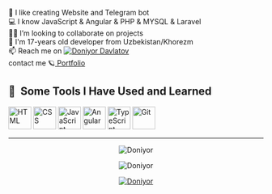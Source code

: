 💫 I like creating Website and Telegram bot\
 💻 I know JavaScript & Angular & PHP & MYSQL & Laravel  \
 👨‍💻 I’m looking to collaborate on projects \
 💬 I'm 17-years old developer from Uzbekistan/Khorezm \
 📫 Reach me on [![ Doniyor Davlatov ](https://img.shields.io/badge/DoniyorDavlatov-30302f?style=flat&logo=telegram)](https://t.me/dilwadovc) <br> 
 contact me
 🪐<a href="https://t.me/dilwadovvc" target="/blank"> Portfolio </a>
 
 

 
 
 
 
 
 <h2> 🚀 &nbsp;Some Tools I Have Used and Learned</h2>
 <p align="left">
 
   <img title="HTML"  src="https://upload.wikimedia.org/wikipedia/commons/thumb/6/61/HTML5_logo_and_wordmark.svg/2048px-HTML5_logo_and_wordmark.svg.png" alt="HTML" width="45" height="45"/>
 
   <img title="CSS"  src="https://encrypted-tbn0.gstatic.com/images?q=tbn:ANd9GcRuyLrpuKlKe8VdORfiCe6t0CbdIJoZ_4wynQ&s" alt="CSS" width="45" height="45"/>
 
   <img title="JavaScript"  src="https://upload.wikimedia.org/wikipedia/commons/thumb/9/99/Unofficial_JavaScript_logo_2.svg/800px-Unofficial_JavaScript_logo_2.svg.png" alt="JavaScript" width="45" height="45"/>
 
   <img title="Angular"  src="https://avatars.githubusercontent.com/Angular" alt="Angular" width="45" height="45"/>
 
   <img title="TypeScript"  src="https://encrypted-tbn0.gstatic.com/images?q=tbn:ANd9GcRAw6g643X_IP059eZ03Jh_kcr9-a-oQpMdhQ&s" alt="TypeScript"     width="45" height="45"/>
 
   <img title="Git"  src="https://avatars.githubusercontent.com/Git" alt="Git" width="45" height="45"/>
 
   <hr>
 
 <p align="center"> <img src="https://github-readme-stats.vercel.app/api/top-langs/?username=dilwadovc&layout=compact&theme=radical" alt="Doniyor" />
 <p align="center"> <img src="https://github-readme-stats.vercel.app/api?username=dilwadovc0002&show_icons=true&theme=gotham" alt="Doniyor" />
 
 <p align="center"> <a href="https://github.com/ryo-ma/github-profile-trophy"><img src="https://github-profile-trophy.vercel.app/?username=dilwadovc&theme=onestar&row=1&margin-w=15&margin-h=15&no-bg=true" alt="Doniyor" /></a> </p
